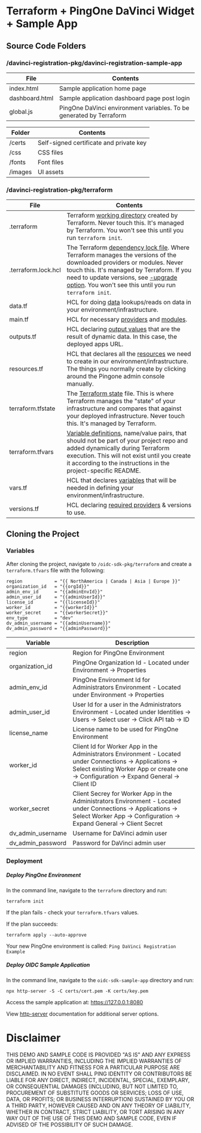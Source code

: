 # Terraform + PingOne DaVinci Widget + Sample App

## Source Code Folders

### /davinci-registration-pkg/davinci-registration-sample-app

| File | Contents |
| ------ | -------- |
| index.html | Sample application home page |
| dashboard.html | Sample application dashboard page post login |
| global.js | PingOne DaVinci environment variables. To be generated by Terraform |

| Folder | Contents |
| ------ | -------- |
| /certs | Self-signed certificate and private key |
| /css | CSS files |
| /fonts | Font files |
| /images | UI assets |

### /davinci-registration-pkg/terraform

| File | Contents |
| ---- | -------- |
| .terraform | Terraform [working directory](https://developer.hashicorp.com/terraform/cli/init#working-directory-contents) created by Terraform. Never touch this. It's managed by Terraform. You won't see this until you run `terraform init`. |
| .terraform.lock.hcl | The Terraform [dependency lock file](https://developer.hashicorp.com/terraform/language/files/dependency-lock). Where Terraform manages the versions of the downloaded providers or modules. Never touch this. It's managed by Terraform. If you need to update versions, see [-upgrade option](https://developer.hashicorp.com/terraform/language/files/dependency-lock#dependency-installation-behavior). You won't see this until you run `terraform init`. |
| data.tf | HCL for doing [data](https://developer.hashicorp.com/terraform/language/data-sources) lookups/reads on data in your environment/infrastructure. |
| main.tf | HCL for necessary [providers](https://developer.hashicorp.com/terraform/language/providers) and [modules](https://developer.hashicorp.com/terraform/language/modules). |
| outputs.tf | HCL declaring [output values](https://developer.hashicorp.com/terraform/language/values/outputs) that are the result of dynamic data. In this case, the deployed apps URL. |
| resources.tf | HCL that declares all the [resources](https://developer.hashicorp.com/terraform/language/resources) we need to create in our environment/infrastructure. The things you normally create by clicking around the Pingone admin console manually. |
| terraform.tfstate | The [Terraform state](https://developer.hashicorp.com/terraform/language/state) file. This is where Terraform manages the "state" of your infrastructure and compares that against your deployed infrastructure. Never touch this. It's managed by Terraform. |
| terraform.tfvars | [Variable definitions](https://developer.hashicorp.com/terraform/language/values/variables#variable-definitions-tfvars-files), name/value pairs, that should not be part of your project repo and added dynamically during Terraform execution. This will not exist until you create it according to the instructions in the project-specific README. |
| vars.tf | HCL that declares [variables](https://developer.hashicorp.com/terraform/language/values/variables) that will be needed in defining your environment/infrastructure. |
| versions.tf | HCL declaring [required providers](https://developer.hashicorp.com/terraform/language/providers/requirements#requiring-providers) & versions to use. |


## Cloning the Project
### Variables
After cloning the project, navigate to `/oidc-sdk-pkg/terraform` and create a `terraform.tfvars` file with the following:

```hcl
region            = "{{ NorthAmerica | Canada | Asia | Europe }}"
organization_id   = "{{orgId}}"
admin_env_id      = "{{adminEnvId}}"
admin_user_id     = "{{adminUserId}}"
license_id        = "{{licenseId}}"
worker_id         = "{{workerId}}"
worker_secret     = "{{workerSecret}}"
env_type          = "dev"
dv_admin_username = "{{adminUsername}}"
dv_admin_password = "{{adminPassword}}"
```

| Variable | Description | 
| -------- | ----------- |
| region | Region for PingOne Environment | 
| organization_id | PingOne Organization Id - Located under Environment -> Properties | 
| admin_env_id | PingOne Environment Id for Administrators Environment - Located under Environment -> Properties |
| admin_user_id | User Id for a user in the Administrators Environment - Located under Identities -> Users -> Select user -> Click API tab -> ID |
| license_name | License name to be used for PingOne Environment |
| worker_id | Client Id for Worker App in the Administrators Environment - Located under Connections -> Applications -> Select existing Worker App or create one -> Configuration -> Expand General -> Client ID |
| worker_secret | Client Secrey for Worker App in the Administrators Environment - Located under Connections -> Applications -> Select Worker App -> Configuration -> Expand General -> Client Secret |
| dv_admin_username | Username for DaVinci admin user |
| dv_admin_password | Password for DaVinci admin user |

### Deployment

##### Deploy PingOne Environment

In the command line, navigate to the `terraform` directory and run:

```code
terraform init
```

If the plan fails - check your `terraform.tfvars` values.

If the plan succeeds:

```code
terraform apply --auto-approve
````

Your new PingOne environment is called: `Ping DaVinci Registration Example`

##### Deploy OIDC Sample Application

In the command line, navigate to the `oidc-sdk-sample-app` directory and run:

```code
npx http-server -S -C certs/cert.pem -K certs/key.pem
```

Access the sample application at:
https://127.0.0.1:8080

View [http-server](https://www.npmjs.com/package/http-server) documentation for additional server options.

# Disclaimer
THIS DEMO AND SAMPLE CODE IS PROVIDED "AS IS" AND ANY EXPRESS OR IMPLIED WARRANTIES, INCLUDING THE IMPLIED WARRANTIES OF MERCHANTABILITY AND FITNESS FOR A PARTICULAR PURPOSE ARE DISCLAIMED. IN NO EVENT SHALL PING IDENTITY OR CONTRIBUTORS BE LIABLE FOR ANY DIRECT, INDIRECT, INCIDENTAL, SPECIAL, EXEMPLARY, OR CONSEQUENTIAL DAMAGES (INCLUDING, BUT NOT LIMITED TO, PROCUREMENT OF SUBSTITUTE GOODS OR SERVICES; LOSS OF USE, DATA, OR PROFITS; OR BUSINESS INTERRUPTION) SUSTAINED BY YOU OR A THIRD PARTY, HOWEVER CAUSED AND ON ANY THEORY OF LIABILITY, WHETHER IN CONTRACT, STRICT LIABILITY, OR TORT ARISING IN ANY WAY OUT OF THE USE OF THIS DEMO AND SAMPLE CODE, EVEN IF ADVISED OF THE POSSIBILITY OF SUCH DAMAGE.